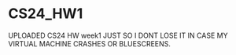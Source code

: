 # CS24_HW1

UPLOADED CS24 HW week1 
JUST SO I DONT LOSE IT IN CASE MY VIRTUAL MACHINE CRASHES OR BLUESCREENS.
